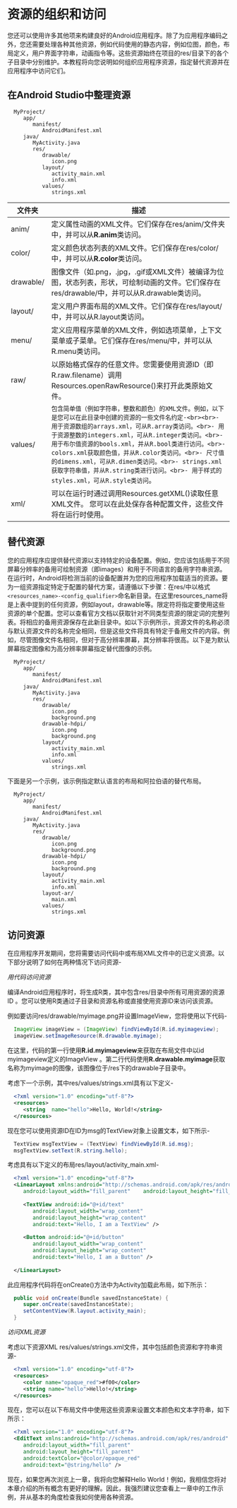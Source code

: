 
# 资源的组织和访问
  
  您还可以使用许多其他项来构建良好的Android应用程序。除了为应用程序编码之外，您还需要处理各种其他资源，例如代码使用的静态内容，例如位图，颜色，布局定义，用户界面字符串，动画指令等。这些资源始终在项目的res/目录下的各个子目录中分别维护。本教程将向您说明如何组织应用程序资源，指定替代资源并在应用程序中访问它们。
  
## 在Android Studio中整理资源
  
```t4
  MyProject/
     app/
        manifest/
           AndroidManifest.xml
     java/
        MyActivity.java  
        res/
           drawable/  
              icon.png  
           layout/  
              activity_main.xml
              info.xml
           values/  
              strings.xml 
```
  
  | 文件夹    | 描述                                                                                                                                                                                                                                                                                                                                                                                                                                                                            |
  | --------- | ------------------------------------------------------------------------------------------------------------------------------------------------------------------------------------------------------------------------------------------------------------------------------------------------------------------------------------------------------------------------------------------------------------------------------------------------------------------------------- |
  | anim/     | 定义属性动画的XML文件。它们保存在res/anim/文件夹中，并可以从**R.anim**类访问。                                                                                                                                                                                                                                                                                                                                                                                                  |
  | color/    | 定义颜色状态列表的XML文件。它们保存在res/color/中，并可以从**R.color**类访问。                                                                                                                                                                                                                                                                                                                                                                                                  |
  | drawable/ | 图像文件（如.png，.jpg，.gif或XML文件）被编译为位图，状态列表，形状，可绘制动画的文件。它们保存在res/drawable/中，并可以从R.drawable类访问。                                                                                                                                                                                                                                                                                                                                    |
  | layout/   | 定义用户界面布局的XML文件。它们保存在res/layout/中，并可以从R.layout类访问。                                                                                                                                                                                                                                                                                                                                                                                                    |
  | menu/     | 定义应用程序菜单的XML文件，例如选项菜单，上下文菜单或子菜单。它们保存在res/menu/中，并可以从R.menu类访问。                                                                                                                                                                                                                                                                                                                                                                      |
  | raw/      | 以原始格式保存的任意文件。您需要使用资源ID（即R.raw.filename）调用Resources.openRawResource()来打开此类原始文件。                                                                                                                                                                                                                                                                                                                                                               |
  | values/   | `包含简单值（例如字符串，整数和颜色）的XML文件。例如，以下是您可以在此目录中创建的资源的一些文件名约定-<br><br>- 用于资源数组的arrays.xml，可从R.array类访问。<br>- 用于资源整数的integers.xml，可从R.integer类访问。<br>- 用于布尔值资源的bools.xml，并从R.bool类进行访问。<br>- colors.xml获取颜色值，并从R.color类访问。<br>- 尺寸值的dimens.xml，可从R.dimen类访问。<br>- strings.xml获取字符串值，并从R.string类进行访问。<br>- 用于样式的styles.xml，可从R.style类访问`。 |
  | xml/      | 可以在运行时通过调用Resources.getXML()读取任意XML文件。 您可以在此处保存各种配置文件，这些文件将在运行时使用。                                                                                                                                                                                                                                                                                                                                                                  |
  
## 替代资源
  
  您的应用程序应提供替代资源以支持特定的设备配置。例如，您应该包括用于不同屏幕分辨率的备用可绘制资源（即images）和用于不同语言的备用字符串资源。在运行时，Android将检测当前的设备配置并为您的应用程序加载适当的资源。要为一组资源指定特定于配置的替代方案，请遵循以下步骤：在res/中以格式`<resources_name>-<config_qualifier>`命名新目录。在这里resources_name将是上表中提到的任何资源，例如layout，drawable等。限定符将指定要使用这些资源的单个配置。您可以查看官方文档以获取针对不同类型资源的限定词的完整列表。将相应的备用资源保存在此新目录中。如以下示例所示，资源文件的名称必须与默认资源文件的名称完全相同，但是这些文件将具有特定于备用文件的内容。例如，尽管图像文件名相同，但对于高分辨率屏幕，其分辨率将很高。以下是为默认屏幕指定图像和为高分辨率屏幕指定替代图像的示例。
  
```t4
  MyProject/
     app/
        manifest/
           AndroidManifest.xml
     java/
        MyActivity.java   
        res/
           drawable/  
              icon.png
              background.png
           drawable-hdpi/  
              icon.png
              background.png  
           layout/  
              activity_main.xml
              info.xml
           values/  
              strings.xml 
```
  
  下面是另一个示例，该示例指定默认语言的布局和阿拉伯语的替代布局。
  
```t4
  MyProject/
     app/
        manifest/
           AndroidManifest.xml
     java/
        MyActivity.java   
        res/
           drawable/  
              icon.png
              background.png
           drawable-hdpi/  
              icon.png
              background.png  
           layout/  
              activity_main.xml
              info.xml
           layout-ar/
              main.xml
           values/  
              strings.xml 
```
  
## 访问资源
  
  在应用程序开发期间，您将需要访问代码中或布局XML文件中的已定义资源。以下部分说明了如何在两种情况下访问资源-
  
  *用代码访问资源*
  
  编译Android应用程序时，将生成R类，其中包含res/目录中所有可用资源的资源ID 。您可以使用R类通过子目录和资源名称或直接使用资源ID来访问该资源。
  
  例如要访问res/drawable/myimage.png并设置ImageView，您将使用以下代码-
  
```java
  ImageView imageView = (ImageView) findViewById(R.id.myimageview);
  imageView.setImageResource(R.drawable.myimage);
```
  
  在这里，代码的第一行使用**R.id.myimageview**来获取在布局文件中以id myimageview定义的ImageView 。第二行代码使用**R.drawable.myimage**获取名称为myimage的图像，该图像位于/res下的drawable子目录中。
  
  考虑下一个示例，其中res/values/strings.xml具有以下定义-
  
```xml
  <?xml version="1.0" encoding="utf-8"?>
  <resources>
     <string  name="hello">Hello, World!</string>
  </resources>
```
  
  现在您可以使用资源ID在ID为msg的TextView对象上设置文本，如下所示-
  
```java
  TextView msgTextView = (TextView) findViewById(R.id.msg);
  msgTextView.setText(R.string.hello);
```
  
  考虑具有以下定义的布局res/layout/activity_main.xml-
  
```xml
  <?xml version="1.0" encoding="utf-8"?>
  <LinearLayout xmlns:android="http://schemas.android.com/apk/res/android"
     android:layout_width="fill_parent"    android:layout_height="fill_parent"    android:orientation="vertical" >
  
     <TextView android:id="@+id/text"
        android:layout_width="wrap_content"
        android:layout_height="wrap_content"
        android:text="Hello, I am a TextView" />
  
     <Button android:id="@+id/button"
        android:layout_width="wrap_content"
        android:layout_height="wrap_content"
        android:text="Hello, I am a Button" />
  
  </LinearLayout>
```
  
  此应用程序代码将在onCreate()方法中为Activity加载此布局，如下所示：
  
```java
  public void onCreate(Bundle savedInstanceState) {
     super.onCreate(savedInstanceState);
     setContentView(R.layout.activity_main);
  }
```
  
  *访问XML资源*
  
  考虑以下资源XML res/values/strings.xml文件，其中包括颜色资源和字符串资源-
  
```xml
  <?xml version="1.0" encoding="utf-8"?>
  <resources>
     <color name="opaque_red">#f00</color>
     <string name="hello">Hello!</string>
  </resources>
```
  
  现在，您可以在以下布局文件中使用这些资源来设置文本颜色和文本字符串，如下所示：
  
```xml
  <?xml version="1.0" encoding="utf-8"?>
  <EditText xmlns:android="http://schemas.android.com/apk/res/android"
     android:layout_width="fill_parent"
     android:layout_height="fill_parent"
     android:textColor="@color/opaque_red"
     android:text="@string/hello" />
```
  
  现在，如果您再次浏览上一章，我将向您解释Hello World！例如，我相信您将对本章介绍的所有概念有更好的理解。因此，我强烈建议您查看上一章中的工作示例，并从基本的角度检查我如何使用各种资源。
